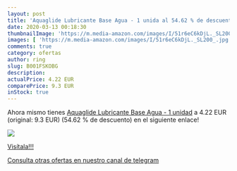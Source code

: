 ```yaml
---
layout: post
title: 'Aquaglide Lubricante Base Agua - 1 unida al 54.62 % de descuento'
date: 2020-03-13 00:18:30
thumbnailImage: 'https://m.media-amazon.com/images/I/51r6eC6kDjL._SL200_.jpg'
images: [ 'https://m.media-amazon.com/images/I/51r6eC6kDjL._SL200_.jpg' ]
comments: true
category: ofertas
author: ring
slug: B001FSKOBG
description:
actualPrice: 4.22 EUR
comparePrice: 9.3 EUR
inStock: true
---
```


Ahora mismo tienes [Aquaglide Lubricante Base Agua - 1 unidad](https://www.amazon.com/dp/B001FSKOBG/?tag=redken08-20) a 4.22 EUR (original: 9.3 EUR) (54.62 %  de descuento) en el siguiente enlace!

[![](https://m.media-amazon.com/images/I/51r6eC6kDjL._SL200_.jpg)](https://www.amazon.com/dp/B001FSKOBG/?tag=redken08-20)

[Visítala!!!](https://www.amazon.com/dp/B001FSKOBG/?tag=redken08-20)

[Consulta otras ofertas en nuestro canal de telegram](https://t.me/s/ofertas25)
